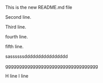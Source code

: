 This is the new README.md file

Second line.

Third line.

fourth line.

fifth line.


sassssssdddddddddddddddd


gggggggggggggggggggggggggggggggggg

H line
I line
